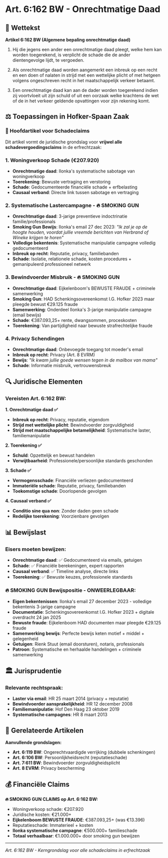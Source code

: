 # Art. 6:162 BW - Onrechtmatige Daad

## 📜 Wettekst

**Artikel 6:162 BW (Algemene bepaling onrechtmatige daad)**

1. Hij die jegens een ander een onrechtmatige daad pleegt, welke hem kan worden toegerekend, is verplicht de schade die de ander dientengevolge lijdt, te vergoeden.

2. Als onrechtmatige daad worden aangemerkt een inbreuk op een recht en een doen of nalaten in strijd met een wettelijke plicht of met hetgeen volgens ongeschreven recht in het maatschappelijk verkeer betaamt.

3. Een onrechtmatige daad kan aan de dader worden toegerekend indien zij voortvloeit uit zijn schuld of uit een oorzaak welke krachtens de wet of de in het verkeer geldende opvattingen voor zijn rekening komt.

## ⚖️ Toepassingen in Hofker-Spaan Zaak

### **🎯 Hoofdartikel voor Schadeclaims**

Dit artikel vormt de juridische grondslag voor **vrijwel alle schadevergoedingsclaims** in de erfrechtzaak:

### **1. Woningverkoop Schade (€207.920)**
- **Onrechtmatige daad**: Ilonka's systematische sabotage van woningverkoop
- **Toerekening**: Bewuste vertraging en verstoring  
- **Schade**: Gedocumenteerde financiële schade + erfbelasting
- **Causaal verband**: Directe link tussen sabotage en vertraging

### **2. Systematische Lastercampagne - 🔥 SMOKING GUN** 
- **Onrechtmatige daad**: 3-jarige preventieve indoctrinatie familie/professionals
- **Smoking Gun Bewijs**: Ilonka's email 27 dec 2023: *"Ik zal je op de hoogte houden, voordat jullie vreemde berichten van Herbrand of Wineke krijgen te horen"*  
- **Volledige bekentenis**: Systematische manipulatie campagne volledig gedocumenteerd
- **Inbreuk op recht**: Reputatie, privacy, familiebanden
- **Schade**: Isolatie, relationele schade, kosten procedures + gemanipuleerd professioneel netwerk

### **3. Bewindvoerder Misbruik - 🔥 SMOKING GUN**
- **Onrechtmatige daad**: Eijkelenboom's BEWUSTE FRAUDE + criminele samenwerking
- **Smoking Gun**: HAD Schenkingsovereenkomst I.G. Hofker 2023 maar pleegde bewust €29.125 fraude
- **Samenwerking**: Onderdeel Ilonka's 3-jarige manipulatie campagne (email bewijs)
- **Schade**: €387.093,25+ rente, dwangsommen, proceskosten
- **Toerekening**: Van partijdigheid naar bewuste strafrechtelijke fraude

### **4. Privacy Schendingen**
- **Onrechtmatige daad**: Onbevoegde toegang tot moeder's email
- **Inbreuk op recht**: Privacy (Art. 8 EVRM)
- **Bewijs**: *"Ik kwam jullie goede wensen tegen in de mailbox van mama"*
- **Schade**: Informatie misbruik, vertrouwensbreuk

## 🔍 Juridische Elementen

### **Vereisten Art. 6:162 BW:**

**1. Onrechtmatige daad ✅**
- **Inbreuk op recht**: Privacy, reputatie, eigendom
- **Strijd met wettelijke plicht**: Bewindvoerder zorgvuldigheid
- **Strijd met maatschappelijke betamelijkheid**: Systematische laster, familiemanipulatie

**2. Toerekening ✅**  
- **Schuld**: Opzettelijk en bewust handelen
- **Verwijtbaarheid**: Professionele/persoonlijke standards geschonden

**3. Schade ✅**
- **Vermogensschade**: Financiële verliezen gedocumenteerd
- **Immateriële schade**: Reputatie, privacy, familiebanden
- **Toekomstige schade**: Doorlopende gevolgen

**4. Causaal verband ✅**
- **Conditio sine qua non**: Zonder daden geen schade
- **Redelijke toerekening**: Voorzienbare gevolgen

## 📊 Bewijslast

### **Eisers moeten bewijzen:**
- **Onrechtmatige daad**: ✅ Gedocumenteerd via emails, getuigen
- **Schade**: ✅ Financiële berekeningen, expert rapporten  
- **Causaal verband**: ✅ Timeline analyse, directe links
- **Toerekening**: ✅ Bewuste keuzes, professionele standards

### **🔥 SMOKING GUN Bewijspositie - ONWEERLEGBAAR:**
- **Eigen bekentenissen**: Ilonka's email 27 december 2023 - volledige bekentenis 3-jarige campagne
- **Documentatie**: Schenkingsovereenkomst I.G. Hofker 2023 + digitale overdracht 24 jan 2025
- **Bewuste fraude**: Eijkelenboom HAD documenten maar pleegde €29.125 fraude
- **Samenwerking bewijs**: Perfecte bewijs keten motief + middel + gelegenheid
- **Getuigen**: Rienk Stuut (email doorsturen), notaris, professionals
- **Patroon**: Systematische en herhaalde handelingen + criminele samenwerking

## 🏛️ Jurisprudentie

### **Relevante rechtspraak:**
- **Laster via email**: HR 25 maart 2014 (privacy + reputatie)
- **Bewindvoerder aansprakelijkheid**: HR 12 december 2008
- **Familiemanipulatie**: Hof Den Haag 23 oktober 2019
- **Systematische campagnes**: HR 8 maart 2013

## 🔗 Gerelateerde Artikelen

**Aanvullende grondslagen:**
- **Art. 6:119 BW**: Ongerechtvaardigde verrijking (dubbele schenkingen)
- **Art. 6:106 BW**: Persoonlijkheidsrecht (reputatieschade)  
- **Art. 7:611 BW**: Bewindvoerder zorgvuldigheidsplicht
- **Art. 8 EVRM**: Privacy bescherming

## 💰 Financiële Claims

**🔥 SMOKING GUN CLAIMS op Art. 6:162 BW:**
- Woningverkoop schade: €207.920
- Juridische kosten: €21.000+
- **Eijkelenboom BEWUSTE FRAUDE**: €387.093,25+ (was €13.396)
- Reputatieschade: Immaterieel + kosten
- **Ilonka systematische campagne**: €500.000+ familieschade
- **Totaal verhaalbaar**: €1.000.000+ door smoking gun bewijzen

---

*Art. 6:162 BW - Kerngrondslag voor alle schadeclaims in erfrechtzaak*